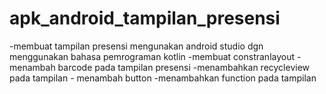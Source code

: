 # apk_android_tampilan_presensi
-membuat tampilan presensi mengunakan android studio dgn menggunakan bahasa pemrograman kotlin
  -membuat constranlayout
   -menambah barcode pada tampilan presensi
   -menambahkan recycleview pada tampilan
     - menambah button
   -menambahkan function pada tampilan
